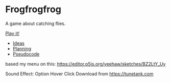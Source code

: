 # Frogfrogfrog

A game about catching flies.

[Play it!](https://pippinbarr.github.io/cart253-examples/topics/making/frogfrogfrog/index.html)

- [Ideas](./ideas.md)
- [Planning](./planning.md)
- [Pseudocode](./pseudocode.md)


based my menu on this: https://editor.p5js.org/yeehaw/sketches/BZ2LtY_Uy

Sound Effect: Option Hover Click
Download from https://tunetank.com